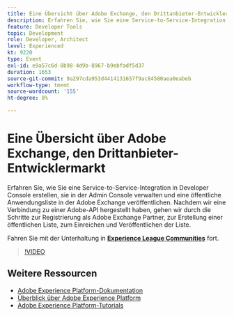 ```yaml
---
title: Eine Übersicht über Adobe Exchange, den Drittanbieter-Entwicklermarkt
description: Erfahren Sie, wie Sie eine Service-to-Service-Integration in Developer Console erstellen, sie in der Admin Console verwalten und eine öffentliche Anwendungsliste in der Adobe Exchange veröffentlichen. Nachdem wir eine Verbindung zu einer Adobe-API hergestellt haben, gehen wir durch die Schritte zur Registrierung als Adobe Exchange Partner, zur Erstellung einer öffentlichen Liste, zum Einreichen und Veröffentlichen der Liste.
feature: Developer Tools
topic: Development
role: Developer, Architect
level: Experienced
kt: 9220
type: Event
exl-id: e9a57c6d-8b98-4d9b-8967-b9ebfadf5d37
duration: 1653
source-git-commit: 9a297cda953d4414131657f9ac84580aea0eabeb
workflow-type: tm+mt
source-wordcount: '155'
ht-degree: 8%

---
```


# Eine Übersicht über Adobe Exchange, den Drittanbieter-Entwicklermarkt

Erfahren Sie, wie Sie eine Service-to-Service-Integration in Developer Console erstellen, sie in der Admin Console verwalten und eine öffentliche Anwendungsliste in der Adobe Exchange veröffentlichen. Nachdem wir eine Verbindung zu einer Adobe-API hergestellt haben, gehen wir durch die Schritte zur Registrierung als Adobe Exchange Partner, zur Erstellung einer öffentlichen Liste, zum Einreichen und Veröffentlichen der Liste.

Fahren Sie mit der Unterhaltung in **[Experience League Communities](https://adobe.ly/3ooiltm)** fort.

>[!VIDEO](https://video.tv.adobe.com/v/337841/?quality=12&learn=on&hidetitle=true)

## Weitere Ressourcen

- [Adobe Experience Platform-Dokumentation](https://experienceleague.adobe.com/docs/experience-platform.html?lang=de)
- [Überblick über Adobe Experience Platform](https://experienceleague.adobe.com/docs/experience-platform/landing/home.html?lang=de)
- [Adobe Experience Platform-Tutorials](https://experienceleague.adobe.com/docs/platform-learn/tutorials/overview.html?lang=de)
